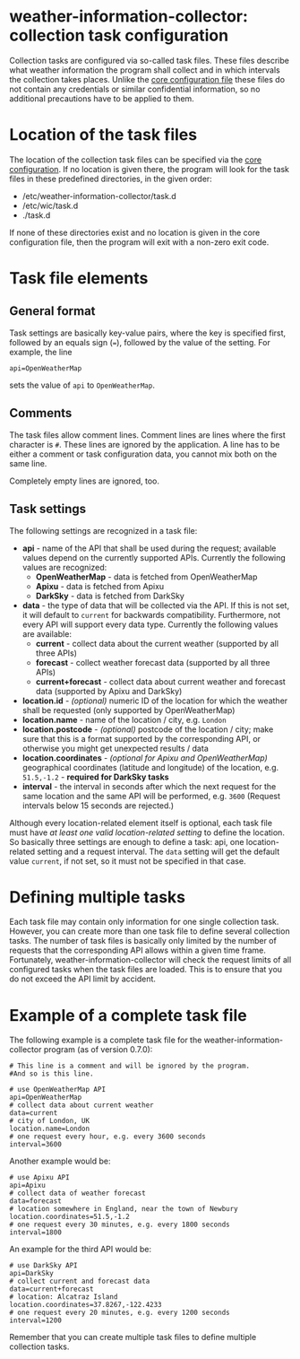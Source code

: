 # weather-information-collector: collection task configuration

Collection tasks are configured via so-called task files.
These files describe what weather information the program shall collect and in
which intervals the collection takes places.
Unlike the [core configuration file](configuration-core.md) these files do not
contain any credentials or similar confidential information, so no additional
precautions have to be applied to them.

# Location of the task files

The location of the collection task files can be specified via the
[core configuration](configuration-core.md). If no location is given there, the
program will look for the task files in these predefined directories, in the
given order:

* /etc/weather-information-collector/task.d
* /etc/wic/task.d
* ./task.d

If none of these directories exist and no location is given in the core
configuration file, then the program will exit with a non-zero exit code.

# Task file elements

## General format

Task settings are basically key-value pairs, where the key is specified first,
followed by an equals sign (`=`), followed by the value of the setting.
For example, the line

    api=OpenWeatherMap

sets the value of `api` to `OpenWeatherMap`.

## Comments

The task files allow comment lines. Comment lines are lines where the first
character is `#`. These lines are ignored by the application. A line has to be
either a comment or task configuration data, you cannot mix both on the same
line.

Completely empty lines are ignored, too.

## Task settings

The following settings are recognized in a task file:

* **api** - name of the API that shall be used during the request; available
  values depend on the currently supported APIs. Currently the following values
  are recognized:
  * **OpenWeatherMap** - data is fetched from OpenWeatherMap
  * **Apixu** - data is fetched from Apixu
  * **DarkSky** - data is fetched from DarkSky
* **data** - the type of data that will be collected via the API. If this is not
  set, it will default to `current` for backwards compatibility. Furthermore,
  not every API will support every data type. Currently the following values
  are available:
  * **current** - collect data about the current weather (supported by all
    three APIs)
  * **forecast** - collect weather forecast data (supported by all three APIs)
  * **current+forecast** - collect data about current weather and forecast data
    (supported by Apixu and DarkSky)
* **location.id** - _(optional)_ numeric ID of the location for which the
  weather shall be requested (only supported by OpenWeatherMap)
* **location.name** - name of the location / city, e.g. `London`
* **location.postcode** - _(optional)_ postcode of the location / city; make
  sure that this is a format supported by the corresponding API, or otherwise
  you might get unexpected results / data
* **location.coordinates** - _(optional for Apixu and OpenWeatherMap)_
  geographical coordinates (latitude and  longitude) of the location, e.g.
  `51.5,-1.2` - **required for DarkSky tasks**
* **interval** - the interval in seconds after which the next request for the
  same location and the same API will be performed, e.g. `3600`
  (Request intervals below 15 seconds are rejected.)

Although every location-related element itself is optional, each task file must
have _at least one valid location-related setting_ to define the location.
So basically three settings are enough to define a task: api, one
location-related setting and a request interval. The `data` setting will get the
default value `current`, if not set, so it must not be specified in that case.

# Defining multiple tasks

Each task file may contain only information for one single collection task.
However, you can create more than one task file to define several collection
tasks. The number of task files is basically only limited by the number of
requests that the corresponding API allows within a given time frame.
Fortunately, weather-information-collector will check the request limits of all
configured tasks when the task files are loaded. This is to ensure that you do
not exceed the API limit by accident.

# Example of a complete task file

The following example is a complete task file for the
weather-information-collector program (as of version 0.7.0):

    # This line is a comment and will be ignored by the program.
    #And so is this line.

    # use OpenWeatherMap API
    api=OpenWeatherMap
    # collect data about current weather
    data=current
    # city of London, UK
    location.name=London
    # one request every hour, e.g. every 3600 seconds
    interval=3600

Another example would be:

    # use Apixu API
    api=Apixu
    # collect data of weather forecast
    data=forecast
    # location somewhere in England, near the town of Newbury
    location.coordinates=51.5,-1.2
    # one request every 30 minutes, e.g. every 1800 seconds
    interval=1800

An example for the third API would be:

    # use DarkSky API
    api=DarkSky
    # collect current and forecast data
    data=current+forecast
    # location: Alcatraz Island
    location.coordinates=37.8267,-122.4233
    # one request every 20 minutes, e.g. every 1200 seconds
    interval=1200

Remember that you can create multiple task files to define multiple collection
tasks.
